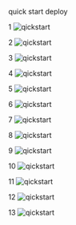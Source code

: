 quick start deploy

1
![qickstart](https://github.com/T41K41/tekn-cloud-computing/blob/b5b2bf5ccda9e4f677baa8c952ea9493502a2433/minggu-03/latihan/1-cycling-quickstart.png)

2
![qickstart](https://github.com/T41K41/tekn-cloud-computing/blob/6ad6c8c9cf96f4d3976989bb31ab89438a0cd4e4/minggu-03/latihan/login-cycling.png)

3
![qickstart](https://github.com/T41K41/tekn-cloud-computing/blob/6ad6c8c9cf96f4d3976989bb31ab89438a0cd4e4/minggu-03/latihan/confirm-access.png)

4
![qickstart](https://github.com/T41K41/tekn-cloud-computing/blob/6ad6c8c9cf96f4d3976989bb31ab89438a0cd4e4/minggu-03/latihan/autorize%20cycling.png)

5
![qickstart](https://github.com/T41K41/tekn-cloud-computing/blob/6ad6c8c9cf96f4d3976989bb31ab89438a0cd4e4/minggu-03/latihan/installingcycling.png)

6
![qickstart](https://github.com/T41K41/tekn-cloud-computing/blob/6ad6c8c9cf96f4d3976989bb31ab89438a0cd4e4/minggu-03/latihan/installcycling2.png)

7
![qickstart](https://github.com/T41K41/tekn-cloud-computing/blob/6ad6c8c9cf96f4d3976989bb31ab89438a0cd4e4/minggu-03/latihan/conectrepo.png)

8
![qickstart](https://github.com/T41K41/tekn-cloud-computing/blob/6ad6c8c9cf96f4d3976989bb31ab89438a0cd4e4/minggu-03/latihan/conectingto%20cycling.png)

9
![qickstart](https://github.com/T41K41/tekn-cloud-computing/blob/6ad6c8c9cf96f4d3976989bb31ab89438a0cd4e4/minggu-03/latihan/conectingto%20cycling.png)

10
![qickstart](https://github.com/T41K41/tekn-cloud-computing/blob/6ad6c8c9cf96f4d3976989bb31ab89438a0cd4e4/minggu-03/latihan/cyclingconnection.png)

11
![qickstart](https://github.com/T41K41/tekn-cloud-computing/blob/6ad6c8c9cf96f4d3976989bb31ab89438a0cd4e4/minggu-03/latihan/dasboardmyapp.png)

12
![qickstart](https://github.com/T41K41/tekn-cloud-computing/blob/6ad6c8c9cf96f4d3976989bb31ab89438a0cd4e4/minggu-03/latihan/tampilanhelloworld.png)

13
![qickstart](https://github.com/T41K41/tekn-cloud-computing/blob/6ad6c8c9cf96f4d3976989bb31ab89438a0cd4e4/minggu-03/latihan/githubexpresshelloworld.png)
